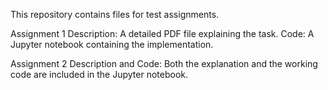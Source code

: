 This repository contains files for test assignments.

Assignment 1
Description: A detailed PDF file explaining the task.
Code: A Jupyter notebook containing the implementation.


Assignment 2
Description and Code: Both the explanation and the working code are included in the Jupyter notebook.
